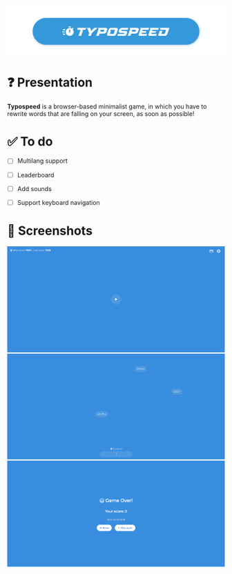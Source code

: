 <img align="center" src="assets/banner.png" />

# ❓ Presentation

**Typospeed** is a browser-based minimalist game, in which you have to rewrite
words that are falling on your screen, as soon as possible!


# ✅ To do

- [ ] Multilang support
- [ ] Leaderboard
- [ ] Add sounds
- [ ] Support keyboard navigation


# 📸 Screenshots

![](assets/screenshot-home.png)
![](assets/screenshot-playground.png)
![](assets/screenshot-endscreen.png)